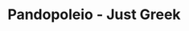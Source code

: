 ---
title: "Pandopoleio - Just Greek"
url: /lippstadt/pandopoleio-just-greek/
shop: Lebensmittel
---